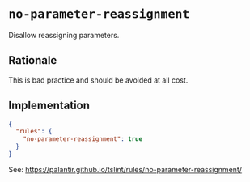 # `no-parameter-reassignment`

Disallow reassigning parameters.

## Rationale

This is bad practice and should be avoided at all cost.

## Implementation

```json
{
  "rules": {
    "no-parameter-reassignment": true
  }
}
```

See: https://palantir.github.io/tslint/rules/no-parameter-reassignment/

